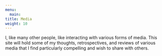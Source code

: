 ```yaml
---
menu: 
  main:
title: Media
weight: 10
---
```

I, like many other people, like interacting with various forms of media. This
site will hold some of my thoughts, retrospectives, and reviews of various 
media that I find particularly compelling and wish to share with others.
